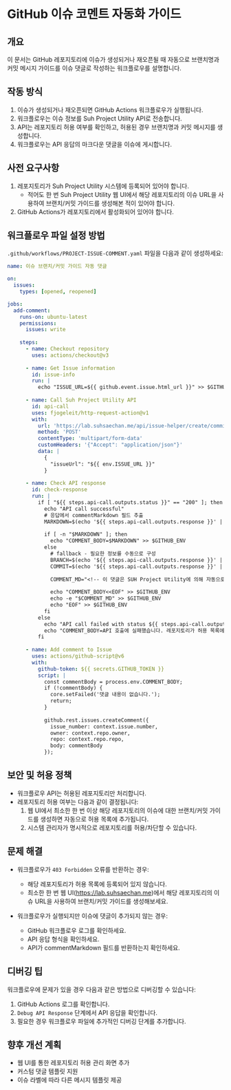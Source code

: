 # GitHub 이슈 코멘트 자동화 가이드

## 개요
이 문서는 GitHub 레포지토리에 이슈가 생성되거나 재오픈될 때 자동으로 브랜치명과 커밋 메시지 가이드를 이슈 댓글로 작성하는 워크플로우를 설명합니다.

## 작동 방식
1. 이슈가 생성되거나 재오픈되면 GitHub Actions 워크플로우가 실행됩니다.
2. 워크플로우는 이슈 정보를 Suh Project Utility API로 전송합니다.
3. API는 레포지토리 허용 여부를 확인하고, 허용된 경우 브랜치명과 커밋 메시지를 생성합니다.
4. 워크플로우는 API 응답의 마크다운 댓글을 이슈에 게시합니다.

## 사전 요구사항
1. 레포지토리가 Suh Project Utility 시스템에 등록되어 있어야 합니다.
   - 적어도 한 번 Suh Project Utility 웹 UI에서 해당 레포지토리의 이슈 URL을 사용하여 브랜치/커밋 가이드를 생성해본 적이 있어야 합니다.
2. GitHub Actions가 레포지토리에서 활성화되어 있어야 합니다.

## 워크플로우 파일 설정 방법

`.github/workflows/PROJECT-ISSUE-COMMENT.yaml` 파일을 다음과 같이 생성하세요:

```yaml
name: 이슈 브랜치/커밋 가이드 자동 댓글

on:
  issues:
    types: [opened, reopened]

jobs:
  add-comment:
    runs-on: ubuntu-latest
    permissions:
      issues: write
    
    steps:
      - name: Checkout repository
        uses: actions/checkout@v3
        
      - name: Get Issue information
        id: issue-info
        run: |
          echo "ISSUE_URL=${{ github.event.issue.html_url }}" >> $GITHUB_ENV
      
      - name: Call Suh Project Utility API
        id: api-call
        uses: fjogeleit/http-request-action@v1
        with:
          url: 'https://lab.suhsaechan.me/api/issue-helper/create/commit-branch/github-workflow'
          method: 'POST'
          contentType: 'multipart/form-data'
          customHeaders: '{"Accept": "application/json"}'
          data: |
            {
              "issueUrl": "${{ env.ISSUE_URL }}"
            }
            
      - name: Check API response
        id: check-response
        run: |
          if [ "${{ steps.api-call.outputs.status }}" == "200" ]; then
            echo "API call successful"
            # 응답에서 commentMarkdown 필드 추출
            MARKDOWN=$(echo '${{ steps.api-call.outputs.response }}' | jq -r '.commentMarkdown // empty')
            
            if [ -n "$MARKDOWN" ]; then
              echo "COMMENT_BODY=$MARKDOWN" >> $GITHUB_ENV
            else
              # fallback - 필요한 정보를 수동으로 구성
              BRANCH=$(echo '${{ steps.api-call.outputs.response }}' | jq -r '.branchName // "브랜치명을 가져올 수 없습니다"')
              COMMIT=$(echo '${{ steps.api-call.outputs.response }}' | jq -r '.commitMessage // "커밋 메시지를 가져올 수 없습니다"')
              
              COMMENT_MD="<!-- 이 댓글은 SUH Project Utility에 의해 자동으로 생성되었습니다. - https://lab.suhsaechan.me -->\n\n## 🛠️ 브랜치/커밋 가이드\n\n### 브랜치\n\`\`\`\n$BRANCH\n\`\`\`\n\n### 커밋 메시지\n\`\`\`\n$COMMIT\n\`\`\`\n\n<!-- 이 댓글은 SUH Project Utility에 의해 자동으로 생성되었습니다. - https://lab.suhsaechan.me -->"
              
              echo "COMMENT_BODY<<EOF" >> $GITHUB_ENV
              echo -e "$COMMENT_MD" >> $GITHUB_ENV
              echo "EOF" >> $GITHUB_ENV
            fi
          else
            echo "API call failed with status ${{ steps.api-call.outputs.status }}"
            echo "COMMENT_BODY=API 호출에 실패했습니다. 레포지토리가 허용 목록에 있는지 확인하세요." >> $GITHUB_ENV
          fi
      
      - name: Add comment to Issue
        uses: actions/github-script@v6
        with:
          github-token: ${{ secrets.GITHUB_TOKEN }}
          script: |
            const commentBody = process.env.COMMENT_BODY;
            if (!commentBody) {
              core.setFailed('댓글 내용이 없습니다.');
              return;
            }
            
            github.rest.issues.createComment({
              issue_number: context.issue.number,
              owner: context.repo.owner,
              repo: context.repo.repo,
              body: commentBody
            });
```

## 보안 및 허용 정책
- 워크플로우 API는 허용된 레포지토리만 처리합니다.
- 레포지토리 허용 여부는 다음과 같이 결정됩니다:
  1. 웹 UI에서 최소한 한 번 이상 해당 레포지토리의 이슈에 대한 브랜치/커밋 가이드를 생성하면 자동으로 허용 목록에 추가됩니다.
  2. 시스템 관리자가 명시적으로 레포지토리를 허용/차단할 수 있습니다.

## 문제 해결
- 워크플로우가 `403 Forbidden` 오류를 반환하는 경우:
  - 해당 레포지토리가 허용 목록에 등록되어 있지 않습니다.
  - 최소한 한 번 웹 UI(https://lab.suhsaechan.me)에서 해당 레포지토리의 이슈 URL을 사용하여 브랜치/커밋 가이드를 생성해보세요.
  
- 워크플로우가 실행되지만 이슈에 댓글이 추가되지 않는 경우:
  - GitHub 워크플로우 로그를 확인하세요.
  - API 응답 형식을 확인하세요.
  - API가 commentMarkdown 필드를 반환하는지 확인하세요.

## 디버깅 팁
워크플로우에 문제가 있을 경우 다음과 같은 방법으로 디버깅할 수 있습니다:

1. GitHub Actions 로그를 확인합니다.
2. `Debug API Response` 단계에서 API 응답을 확인합니다.
3. 필요한 경우 워크플로우 파일에 추가적인 디버깅 단계를 추가합니다.

## 향후 개선 계획
- 웹 UI를 통한 레포지토리 허용 관리 화면 추가
- 커스텀 댓글 템플릿 지원
- 이슈 라벨에 따라 다른 메시지 템플릿 제공
